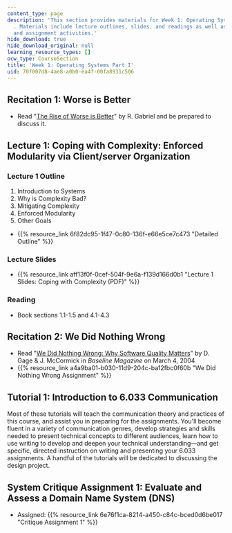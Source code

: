 ```yaml
---
content_type: page
description: 'This section provides materials for Week 1: Operating Systems Part I
  . Materials include lecture outlines, slides, and readings as well as recitation
  and assignment activities.'
hide_download: true
hide_download_original: null
learning_resource_types: []
ocw_type: CourseSection
title: 'Week 1: Operating Systems Part I'
uid: 70f007d8-4ae8-a0b0-ea4f-00fa8931c506
---
```


Recitation 1: Worse is Better
-----------------------------

*   Read "[The Rise of Worse is Better](http://dreamsongs.com/RiseOfWorseIsBetter.html)" by R. Gabriel and be prepared to discuss it.

Lecture 1: Coping with Complexity: Enforced Modularity via Client/server Organization
-------------------------------------------------------------------------------------

### Lecture 1 Outline

1.  Introduction to Systems
2.  Why is Complexity Bad?
3.  Mitigating Complexity
4.  Enforced Modularity
5.  Other Goals

*   {{% resource_link 6f82dc95-1f47-0c80-136f-e66e5ce7c473 "Detailed Outline" %}}

### Lecture Slides

*   {{% resource_link aff13f0f-0cef-504f-9e6a-f139d166d0b1 "Lecture 1 Slides: Coping with Complexity (PDF)" %}}

### Reading

*   Book sections 1.1-1.5 and 4.1-4.3

Recitation 2: We Did Nothing Wrong
----------------------------------

*   Read "[We Did Nothing Wrong: Why Software Quality Matters](http://www.baselinemag.com/c/a/Projects-Processes/We-Did-Nothing-Wrong)" by D. Gage & J. McCormick in _Baseline Magazine_ on March 4, 2004
*   {{% resource_link a4a9ba01-b030-11d9-204c-ba12fbc0f60b "We Did Nothing Wrong Assignment" %}}

Tutorial 1: Introduction to 6.033 Communication
-----------------------------------------------

Most of these tutorials will teach the communication theory and practices of this course, and assist you in preparing for the assignments. You'll become fluent in a variety of communication genres, develop strategies and skills needed to present technical concepts to different audiences, learn how to use writing to develop and deepen your technical understanding—and get specific, directed instruction on writing and presenting your 6.033 assignments. A handful of the tutorials will be dedicated to discussing the design project.

System Critique Assignment 1: Evaluate and Assess a Domain Name System (DNS)
----------------------------------------------------------------------------

*   Assigned: {{% resource_link 6e76f1ca-8214-a450-c84c-bced0d6be017 "Critique Assignment 1" %}}